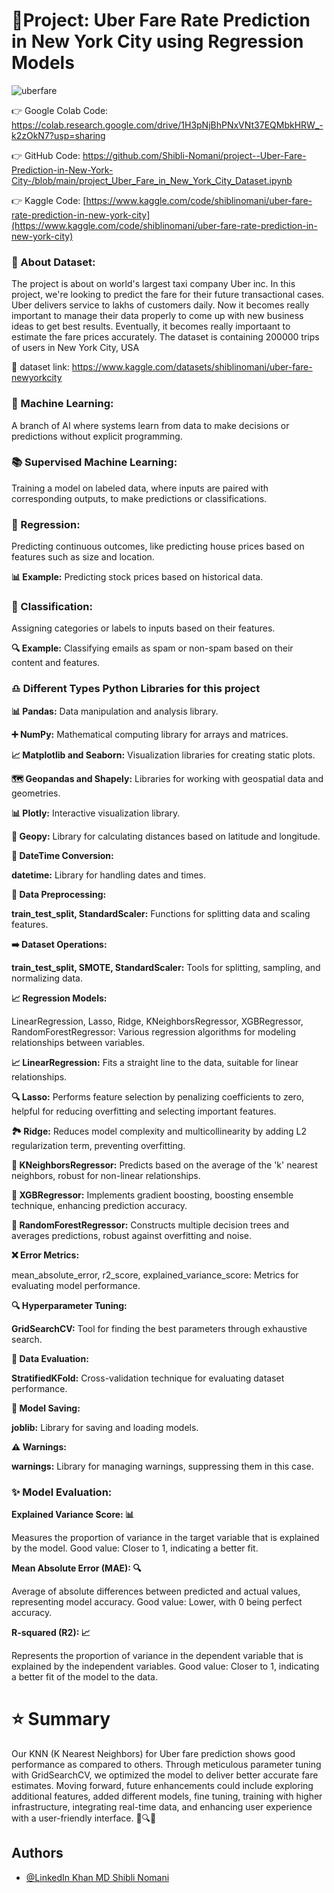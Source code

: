 # 🚖Project: Uber Fare Rate Prediction in New York City using Regression Models
![uberfare](https://github.com/Shibli-Nomani/project--Uber-Fare-Prediction-in-New-York-City-/assets/101654553/28dcb15e-33d6-4d1a-80c9-15f356ba7e0b)


👉 Google Colab Code: https://colab.research.google.com/drive/1H3pNjBhPNxVNt37EQMbkHRW_-k2zOkN7?usp=sharing

👉 GitHub Code: https://github.com/Shibli-Nomani/project--Uber-Fare-Prediction-in-New-York-City-/blob/main/project_Uber_Fare_in_New_York_City_Dataset.ipynb

👉 Kaggle Code: [https://www.kaggle.com/code/shiblinomani/uber-fare-rate-prediction-in-new-york-city](https://www.kaggle.com/code/shiblinomani/uber-fare-rate-prediction-in-new-york-city)


### 🐍 About Dataset: 

The project is about on world's largest taxi company Uber inc. In this project, we're looking to predict the fare for their future transactional cases. Uber delivers service to lakhs of customers daily. Now it becomes really important to manage their data properly to come up with new business ideas to get best results. Eventually, it becomes really importaant to estimate the fare prices accurately.
The dataset is containing 200000 trips of users in New York City, USA

📌 dataset link: https://www.kaggle.com/datasets/shiblinomani/uber-fare-newyorkcity


### 🤖 Machine Learning:
A branch of AI where systems learn from data to make decisions or predictions without explicit programming.

### 📚 Supervised Machine Learning:
Training a model on labeled data, where inputs are paired with corresponding outputs, to make predictions or classifications.

### 🔋 Regression:
Predicting continuous outcomes, like predicting house prices based on features such as size and location.

**📊 Example:** Predicting stock prices based on historical data.

### 🎯 Classification:
Assigning categories or labels to inputs based on their features.

**🔍 Example:** Classifying emails as spam or non-spam based on their content and features.

### ♎ Different Types Python Libraries for this project

**📊 Pandas:** Data manipulation and analysis library.

**➕ NumPy:** Mathematical computing library for arrays and matrices.

**📈 Matplotlib and Seaborn:** Visualization libraries for creating static plots.

**🗺️ Geopandas and Shapely:** Libraries for working with geospatial data and geometries.

**📊 Plotly:** Interactive visualization library.

**📍 Geopy:** Library for calculating distances based on latitude and longitude.

**📅 DateTime Conversion:**

**datetime:** Library for handling dates and times.

**🔢 Data Preprocessing:**

**train_test_split, StandardScaler:** Functions for splitting data and scaling features.

**➡️ Dataset Operations:**

**train_test_split, SMOTE, StandardScaler:** Tools for splitting, sampling, and normalizing data.

**📈 Regression Models:**

LinearRegression, Lasso, Ridge, KNeighborsRegressor, XGBRegressor, RandomForestRegressor: Various regression algorithms for modeling relationships between variables.

**📈 LinearRegression:** Fits a straight line to the data, suitable for linear relationships.

**🔍 Lasso:** Performs feature selection by penalizing coefficients to zero, helpful for reducing overfitting and selecting important features.

**🏞️ Ridge:** Reduces model complexity and multicollinearity by adding L2 regularization term, preventing overfitting.

**🤝 KNeighborsRegressor:** Predicts based on the average of the 'k' nearest neighbors, robust for non-linear relationships.

**🌳 XGBRegressor:** Implements gradient boosting, boosting ensemble technique, enhancing prediction accuracy.

**🌲 RandomForestRegressor:** Constructs multiple decision trees and averages predictions, robust against overfitting and noise.

**❌ Error Metrics:**

mean_absolute_error, r2_score, explained_variance_score: Metrics for evaluating model performance.

**🔍 Hyperparameter Tuning:**

**GridSearchCV:** Tool for finding the best parameters through exhaustive search.

**🔢 Data Evaluation:**

**StratifiedKFold:** Cross-validation technique for evaluating dataset performance.

**💾 Model Saving:**

**joblib:** Library for saving and loading models.

**⚠️ Warnings:**

**warnings:** Library for managing warnings, suppressing them in this case.

### ✨ Model Evaluation:

**Explained Variance Score: 📊**

 Measures the proportion of variance in the target variable that is explained by the model. Good value: Closer to 1, indicating a better fit.

**Mean Absolute Error (MAE): 🔍**

 Average of absolute differences between predicted and actual values, representing model accuracy. Good value: Lower, with 0 being perfect accuracy.

**R-squared (R2): 📈**

 Represents the proportion of variance in the dependent variable that is explained by the independent variables. Good value: Closer to 1, indicating a better fit of the model to the data.

# ⭐ Summary
Our KNN (K Nearest Neighbors) for Uber fare prediction shows good performance as compared to others. Through meticulous parameter tuning with GridSearchCV, we optimized the model to deliver better accurate fare estimates. Moving forward, future enhancements could include exploring additional features, added different models, fine tuning, training with higher infrastructure, integrating real-time data, and enhancing user experience with a user-friendly interface. 🚖🔍🚀
## Authors

- [@LinkedIn Khan MD Shibli Nomani](https://www.linkedin.com/in/khan-md-shibli-nomani-45445612b/)
